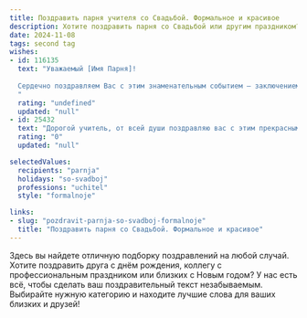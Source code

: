 ```yaml
---
title: Поздравить парня учителя со Свадьбой. Формальное и красивое
description: Хотите поздравить парня со Свадьбой или другим праздником? Наш ИИ создаст незабываемое поздравление, а вы обязательно выделитесь среди других.  
date: 2024-11-08
tags: second tag
wishes:
- id: 116135
  text: "Уважаемый [Имя Парня]!
  
  Сердечно поздравляем Вас с этим знаменательным событием – заключением брака! Желаем Вам и Вашей супруге долгих лет счастливой семейной жизни, наполненной любовью, взаимопониманием и благополучием.  Пусть Ваш союз будет крепким и надежным, как фундамент, на котором строится  успешная и гармоничная жизнь.  Пусть Ваш профессиональный путь, как Учителя, будет сопряжен с успехами и признанием, а семейное счастье станет источником вдохновения и силы.  Горько!
  "
  rating: "undefined"
  updated: "null"
- id: 25432
  text: "Дорогой учитель, от всей души поздравляю вас с этим прекрасным днем! Сегодня, в день вашей свадьбы, вы начинаете новую главу своей жизни, полную любви и взаимопонимания. Пусть ваш союз будет крепким, как ваши знания, и светлым, как ваше сердце. Желаю вам счастья, здоровья и благополучия. Пусть каждый день приносит вам радость и новые приятные воспоминания. С любовью и уважением."
  rating: "0"
  updated: "null"

selectedValues:
  recipients: "parnja"
  holidays: "so-svadboj"
  professions: "uchitel"
  style: "formalnoje"

links:
- slug: "pozdravit-parnja-so-svadboj-formalnoje"
  title: "Поздравить парня со Свадьбой. Формальное и красивое"
---
```


Здесь вы найдете отличную подборку поздравлений на любой случай. 
Хотите поздравить друга с днём рождения, коллегу с профессиональным праздником или близких с Новым годом? У нас есть всё, чтобы сделать ваш поздравительный текст незабываемым. Выбирайте нужную категорию и находите лучшие слова для ваших близких и друзей!
